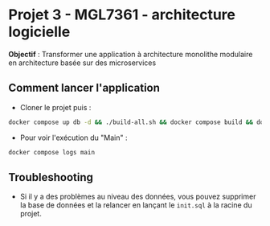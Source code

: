 # Projet 3 - MGL7361 - architecture logicielle

**Objectif** : Transformer une application à architecture monolithe modulaire en architecture basée sur des microservices 

## Comment lancer l'application

- Cloner le projet puis :

```bash
docker compose up db -d && ./build-all.sh && docker compose build && docker compose up -d
```

- Pour voir l'exécution du "Main" :
```bash
docker compose logs main
```

## Troubleshooting

- Si il y a des problèmes au niveau des données, vous pouvez supprimer la base de données et la relancer en lançant le `init.sql` à la racine du projet.